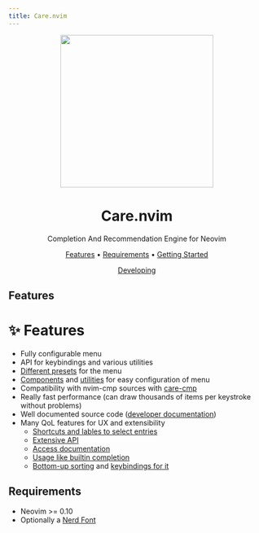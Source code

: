 ```yaml
---
title: Care.nvim
---
```


<div align="center">

<img src="img/logo.svg" width="300">

# Care.nvim

Completion And Recommendation Engine for Neovim

[Features](#Features)
•
[Requirements](#Requirements)
•
[Getting Started](./getting_started)

</div>

<div align="center">

[Developing](./dev)

</div>

## Features

# ✨ Features

- Fully configurable menu
- API for keybindings and various utilities
- [Different presets](https://max397574.github.io/care.nvim/presets) for the
  menu
- [Components](https://max397574.github.io/care.nvim/preset_components) and
  [utilities](https://max397574.github.io/care.nvim/preset_utils) for easy
  configuration of menu
- Compatibility with nvim-cmp sources with
  [care-cmp](https://github.com/max397574/care-cmp)
- Really fast performance (can draw thousands of items per keystroke without
  problems)
- Well documented source code
  ([developer documentation](https://max397574.github.io/care.nvim/dev/))
- Many QoL features for UX and extensibility
  - [Shortcuts and lables to select entries](https://max397574.github.io/care.nvim/configuration_recipes#labels-and-shortcuts)
  - [Extensive API](https://max397574.github.io/care.nvim/api)
  - [Access documentation](https://max397574.github.io/care.nvim/configuration_recipes/#access-documentation)
  - [Usage like builtin completion](https://max397574.github.io/care.nvim/configuration_recipes/#manual-completion-like-builtin-neovim)
  - [Bottom-up sorting](https://max397574.github.io/care.nvim/config#sorting-direction)
    and
    [keybindings for it](https://max397574.github.io/care.nvim/configuration_recipes/#reverse-keybindings-for-reversed-menu)

## Requirements

- Neovim >= 0.10
- Optionally a [Nerd Font](https://www.nerdfonts.com)
